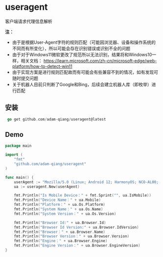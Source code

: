 # useragent

客户端请求代理信息解析

**注：**

- 由于是根据User-Agent字符的规则匹配（可能因浏览器、设备和操作系统的不同而有所变化），所以可能会存在识别错误或识别不全的问题
- 由于对于Windows11微软更改了规范所以无法识别，结果将和Windows10一样，相关文档：
  https://learn.microsoft.com/zh-cn/microsoft-edge/web-platform/how-to-detect-win11
- 由于实现方案是进行规则匹配故而有可能会有些兼容不到的情况，如有发现可随时提交问题
- 关于机器人目前只判断了Google和Bing，后续会建立机器人库（即枚举）进行匹配

## 安装

```go
 go get github.com/adam-qiang/useragent@latest
```

## Demo

```go
package main

import (
	"fmt"
	"github.com/adam-qiang/useragent"
)

func main() {
	userAgent := "Mozilla/5.0 (Linux; Android 12; HarmonyOS; NCO-AL00; HMSCore 6.11.0.302) AppleWebKit/537.36 (KHTML, like Gecko) Chrome/99.0.4844.88 HuaweiBrowser/14.0.0.322 Mobile Safari/537.36"
	ua := useragent.New(userAgent)

	fmt.Println("Is Mobile Device：" + fmt.Sprint("", ua.IsMobile))
	fmt.Println("Device Name：" + ua.Mobile)
	fmt.Println("Platform：" + ua.Os.Platform)
	fmt.Println("System Name：" + ua.Os.Name)
	fmt.Println("System Version：" + ua.Os.Version)

	fmt.Println("Browser Id:" + ua.Browser.Id)
	fmt.Println("Browser Id Version:" + ua.Browser.IdVersion)
	fmt.Println("Browser：" + ua.Browser.Name)
	fmt.Println("Browser Version：" + ua.Browser.Version)
	fmt.Println("Engine：" + ua.Browser.Engine)
	fmt.Println("Engine Version：" + ua.Browser.EngineVersion)
}
```